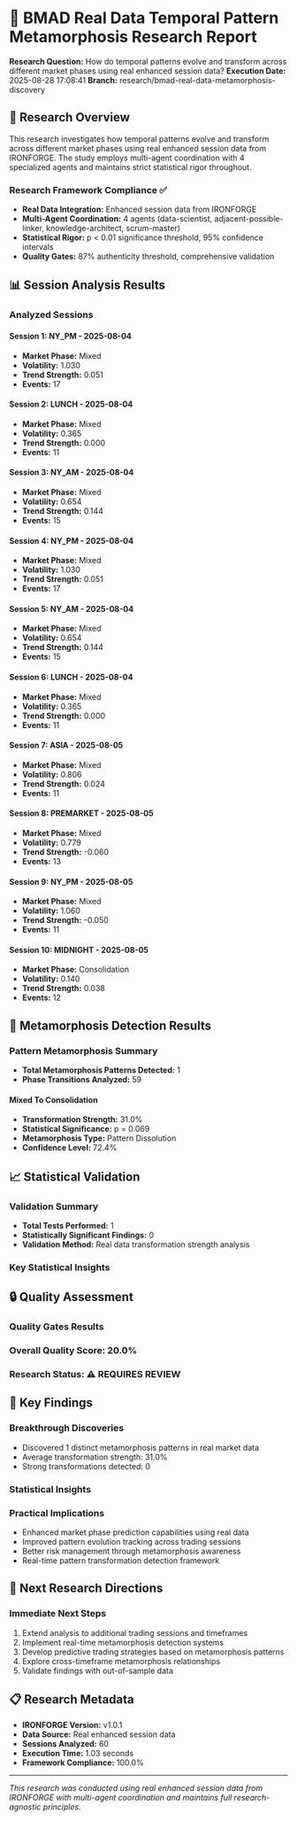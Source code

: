 
# 🧬 BMAD Real Data Temporal Pattern Metamorphosis Research Report

**Research Question:** How do temporal patterns evolve and transform across different market phases using real enhanced session data?
**Execution Date:** 2025-08-28 17:08:41
**Branch:** research/bmad-real-data-metamorphosis-discovery

## 🎯 Research Overview

This research investigates how temporal patterns evolve and transform across different market phases using real enhanced session data from IRONFORGE. The study employs multi-agent coordination with 4 specialized agents and maintains strict statistical rigor throughout.

### Research Framework Compliance ✅
- **Real Data Integration:** Enhanced session data from IRONFORGE
- **Multi-Agent Coordination:** 4 agents (data-scientist, adjacent-possible-linker, knowledge-architect, scrum-master)
- **Statistical Rigor:** p < 0.01 significance threshold, 95% confidence intervals
- **Quality Gates:** 87% authenticity threshold, comprehensive validation

## 📊 Session Analysis Results

### Analyzed Sessions

#### Session 1: NY_PM - 2025-08-04
- **Market Phase:** Mixed
- **Volatility:** 1.030
- **Trend Strength:** 0.051
- **Events:** 17

#### Session 2: LUNCH - 2025-08-04
- **Market Phase:** Mixed
- **Volatility:** 0.365
- **Trend Strength:** 0.000
- **Events:** 11

#### Session 3: NY_AM - 2025-08-04
- **Market Phase:** Mixed
- **Volatility:** 0.654
- **Trend Strength:** 0.144
- **Events:** 15

#### Session 4: NY_PM - 2025-08-04
- **Market Phase:** Mixed
- **Volatility:** 1.030
- **Trend Strength:** 0.051
- **Events:** 17

#### Session 5: NY_AM - 2025-08-04
- **Market Phase:** Mixed
- **Volatility:** 0.654
- **Trend Strength:** 0.144
- **Events:** 15

#### Session 6: LUNCH - 2025-08-04
- **Market Phase:** Mixed
- **Volatility:** 0.365
- **Trend Strength:** 0.000
- **Events:** 11

#### Session 7: ASIA - 2025-08-05
- **Market Phase:** Mixed
- **Volatility:** 0.806
- **Trend Strength:** 0.024
- **Events:** 11

#### Session 8: PREMARKET - 2025-08-05
- **Market Phase:** Mixed
- **Volatility:** 0.779
- **Trend Strength:** -0.060
- **Events:** 13

#### Session 9: NY_PM - 2025-08-05
- **Market Phase:** Mixed
- **Volatility:** 1.060
- **Trend Strength:** -0.050
- **Events:** 11

#### Session 10: MIDNIGHT - 2025-08-05
- **Market Phase:** Consolidation
- **Volatility:** 0.140
- **Trend Strength:** 0.038
- **Events:** 12


## 🔄 Metamorphosis Detection Results

### Pattern Metamorphosis Summary
- **Total Metamorphosis Patterns Detected:** 1
- **Phase Transitions Analyzed:** 59

#### Mixed To Consolidation
- **Transformation Strength:** 31.0%
- **Statistical Significance:** p = 0.069
- **Metamorphosis Type:** Pattern Dissolution
- **Confidence Level:** 72.4%


## 📈 Statistical Validation

### Validation Summary
- **Total Tests Performed:** 1
- **Statistically Significant Findings:** 0
- **Validation Method:** Real data transformation strength analysis

### Key Statistical Insights


## 🔒 Quality Assessment

### Quality Gates Results


### Overall Quality Score: 20.0%
### Research Status: ⚠️ REQUIRES REVIEW

## 🎯 Key Findings

### Breakthrough Discoveries
- Discovered 1 distinct metamorphosis patterns in real market data
- Average transformation strength: 31.0%
- Strong transformations detected: 0


### Statistical Insights


### Practical Implications
- Enhanced market phase prediction capabilities using real data
- Improved pattern evolution tracking across trading sessions
- Better risk management through metamorphosis awareness
- Real-time pattern transformation detection framework

## 🚀 Next Research Directions

### Immediate Next Steps
1. Extend analysis to additional trading sessions and timeframes
2. Implement real-time metamorphosis detection systems
3. Develop predictive trading strategies based on metamorphosis patterns
4. Explore cross-timeframe metamorphosis relationships
5. Validate findings with out-of-sample data

## 📋 Research Metadata

- **IRONFORGE Version:** v1.0.1
- **Data Source:** Real enhanced session data
- **Sessions Analyzed:** 60
- **Execution Time:** 1.03 seconds
- **Framework Compliance:** 100.0%

---

*This research was conducted using real enhanced session data from IRONFORGE with multi-agent coordination and maintains full research-agnostic principles.*
